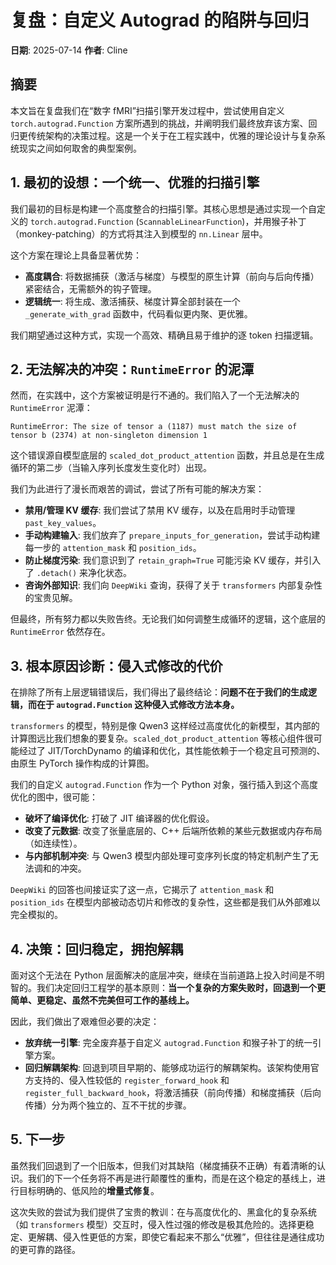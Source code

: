 # 复盘：自定义 Autograd 的陷阱与回归

**日期**: 2025-07-14
**作者**: Cline

## 摘要

本文旨在复盘我们在“数字 fMRI”扫描引擎开发过程中，尝试使用自定义 `torch.autograd.Function` 方案所遇到的挑战，并阐明我们最终放弃该方案、回归更传统架构的决策过程。这是一个关于在工程实践中，优雅的理论设计与复杂系统现实之间如何取舍的典型案例。

## 1. 最初的设想：一个统一、优雅的扫描引擎

我们最初的目标是构建一个高度整合的扫描引擎。其核心思想是通过实现一个自定义的 `torch.autograd.Function` (`ScannableLinearFunction`)，并用猴子补丁（monkey-patching）的方式将其注入到模型的 `nn.Linear` 层中。

这个方案在理论上具备显著优势：

- **高度耦合**: 将数据捕获（激活与梯度）与模型的原生计算（前向与后向传播）紧密结合，无需额外的钩子管理。
- **逻辑统一**: 将生成、激活捕获、梯度计算全部封装在一个 `_generate_with_grad` 函数中，代码看似更内聚、更优雅。

我们期望通过这种方式，实现一个高效、精确且易于维护的逐 token 扫描逻辑。

## 2. 无法解决的冲突：`RuntimeError` 的泥潭

然而，在实践中，这个方案被证明是行不通的。我们陷入了一个无法解决的 `RuntimeError` 泥潭：

```
RuntimeError: The size of tensor a (1187) must match the size of tensor b (2374) at non-singleton dimension 1
```

这个错误源自模型底层的 `scaled_dot_product_attention` 函数，并且总是在生成循环的第二步（当输入序列长度发生变化时）出现。

我们为此进行了漫长而艰苦的调试，尝试了所有可能的解决方案：

- **禁用/管理 KV 缓存**: 我们尝试了禁用 KV 缓存，以及在启用时手动管理 `past_key_values`。
- **手动构建输入**: 我们放弃了 `prepare_inputs_for_generation`，尝试手动构建每一步的 `attention_mask` 和 `position_ids`。
- **防止梯度污染**: 我们意识到了 `retain_graph=True` 可能污染 KV 缓存，并引入了 `.detach()` 来净化状态。
- **咨询外部知识**: 我们向 `DeepWiki` 查询，获得了关于 `transformers` 内部复杂性的宝贵见解。

但最终，所有努力都以失败告终。无论我们如何调整生成循环的逻辑，这个底层的 `RuntimeError` 依然存在。

## 3. 根本原因诊断：侵入式修改的代价

在排除了所有上层逻辑错误后，我们得出了最终结论：**问题不在于我们的生成逻辑，而在于 `autograd.Function` 这种侵入式修改方法本身。**

`transformers` 的模型，特别是像 Qwen3 这样经过高度优化的新模型，其内部的计算图远比我们想象的要复杂。`scaled_dot_product_attention` 等核心组件很可能经过了 JIT/TorchDynamo 的编译和优化，其性能依赖于一个稳定且可预测的、由原生 PyTorch 操作构成的计算图。

我们的自定义 `autograd.Function` 作为一个 Python 对象，强行插入到这个高度优化的图中，很可能：

- **破坏了编译优化**: 打破了 JIT 编译器的优化假设。
- **改变了元数据**: 改变了张量底层的、C++ 后端所依赖的某些元数据或内存布局（如连续性）。
- **与内部机制冲突**: 与 Qwen3 模型内部处理可变序列长度的特定机制产生了无法调和的冲突。

`DeepWiki` 的回答也间接证实了这一点，它揭示了 `attention_mask` 和 `position_ids` 在模型内部被动态切片和修改的复杂性，这些都是我们从外部难以完全模拟的。

## 4. 决策：回归稳定，拥抱解耦

面对这个无法在 Python 层面解决的底层冲突，继续在当前道路上投入时间是不明智的。我们决定回归工程学的基本原则：**当一个复杂的方案失败时，回退到一个更简单、更稳定、虽然不完美但可工作的基线上。**

因此，我们做出了艰难但必要的决定：

- **放弃统一引擎**: 完全废弃基于自定义 `autograd.Function` 和猴子补丁的统一引擎方案。
- **回归解耦架构**: 回退到项目早期的、能够成功运行的解耦架构。该架构使用官方支持的、侵入性较低的 `register_forward_hook` 和 `register_full_backward_hook`，将激活捕获（前向传播）和梯度捕获（后向传播）分为两个独立的、互不干扰的步骤。

## 5. 下一步

虽然我们回退到了一个旧版本，但我们对其缺陷（梯度捕获不正确）有着清晰的认识。我们的下一个任务将不再是进行颠覆性的重构，而是在这个稳定的基线上，进行目标明确的、低风险的**增量式修复**。

这次失败的尝试为我们提供了宝贵的教训：在与高度优化的、黑盒化的复杂系统（如 `transformers` 模型）交互时，侵入性过强的修改是极其危险的。选择更稳定、更解耦、侵入性更低的方案，即使它看起来不那么“优雅”，但往往是通往成功的更可靠的路径。
